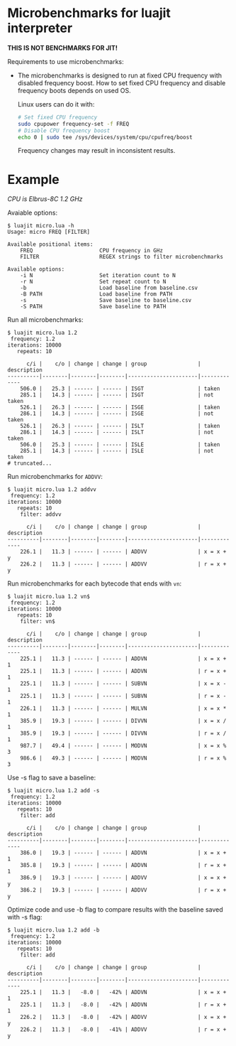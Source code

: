 # Microbenchmarks for luajit interpreter

**THIS IS NOT BENCHMARKS FOR JIT!**

Requirements to use microbenchmarks:

* The microbenchmarks is designed to run at fixed CPU frequency with disabled
  frequency boost. How to set fixed CPU frequency and disable frequency boots
  depends on used OS.

  Linux users can do it with:

  ```sh
  # Set fixed CPU frequency
  sudo cpupower frequency-set -f FREQ
  # Disable CPU frequency boost
  echo 0 | sudo tee /sys/devices/system/cpu/cpufreq/boost
  ```

  Frequency changes may result in inconsistent results.

# Example

*CPU is Elbrus-8C 1.2 GHz*

Avaiable options:

```
$ luajit micro.lua -h
Usage: micro FREQ [FILTER]

Available positional items:
    FREQ                     CPU frequency in GHz
    FILTER                   REGEX strings to filter microbenchmarks

Available options:
    -i N                     Set iteration count to N
    -r N                     Set repeat count to N
    -b                       Load baseline from baseline.csv
    -B PATH                  Load baseline from PATH
    -s                       Save baseline to baseline.csv
    -S PATH                  Save baseline to PATH
```

Run all microbenchmarks:

```
$ luajit micro.lua 1.2
 frequency: 1.2
iterations: 10000
   repeats: 10

      c/i |    c/o | change | change | group                | description
----------|--------|--------|--------|----------------------|-------------
    506.0 |   25.3 | ------ | ------ | ISGT                 | taken
    285.1 |   14.3 | ------ | ------ | ISGT                 | not taken
    526.1 |   26.3 | ------ | ------ | ISGE                 | taken
    286.1 |   14.3 | ------ | ------ | ISGE                 | not taken
    526.1 |   26.3 | ------ | ------ | ISLT                 | taken
    286.1 |   14.3 | ------ | ------ | ISLT                 | not taken
    506.0 |   25.3 | ------ | ------ | ISLE                 | taken
    285.1 |   14.3 | ------ | ------ | ISLE                 | not taken
# truncated...
```

Run microbenchmarks for `ADDVV`:

```
$ luajit micro.lua 1.2 addvv
 frequency: 1.2
iterations: 10000
   repeats: 10
    filter: addvv

      c/i |    c/o | change | change | group                | description
----------|--------|--------|--------|----------------------|-------------
    226.1 |   11.3 | ------ | ------ | ADDVV                | x = x + y
    226.2 |   11.3 | ------ | ------ | ADDVV                | r = x + y
```

Run microbenchmarks for each bytecode that ends with `vn`:

```
$ luajit micro.lua 1.2 vn$
 frequency: 1.2
iterations: 10000
   repeats: 10
    filter: vn$

      c/i |    c/o | change | change | group                | description
----------|--------|--------|--------|----------------------|-------------
    225.1 |   11.3 | ------ | ------ | ADDVN                | x = x + 1
    225.1 |   11.3 | ------ | ------ | ADDVN                | r = x + 1
    225.1 |   11.3 | ------ | ------ | SUBVN                | x = x - 1
    225.1 |   11.3 | ------ | ------ | SUBVN                | r = x - 1
    226.1 |   11.3 | ------ | ------ | MULVN                | x = x * 1
    385.9 |   19.3 | ------ | ------ | DIVVN                | x = x / 1
    385.9 |   19.3 | ------ | ------ | DIVVN                | r = x / 1
    987.7 |   49.4 | ------ | ------ | MODVN                | x = x % 3
    986.6 |   49.3 | ------ | ------ | MODVN                | r = x % 3
```

Use -s flag to save a baseline:

```
$ luajit micro.lua 1.2 add -s
 frequency: 1.2
iterations: 10000
   repeats: 10
    filter: add

      c/i |    c/o | change | change | group                | description
----------|--------|--------|--------|----------------------|-------------
    386.0 |   19.3 | ------ | ------ | ADDVN                | x = x + 1
    385.8 |   19.3 | ------ | ------ | ADDVN                | r = x + 1
    386.9 |   19.3 | ------ | ------ | ADDVV                | x = x + y
    386.2 |   19.3 | ------ | ------ | ADDVV                | r = x + y
```

Optimize code and use -b flag to compare results with the baseline saved with -s flag:

```
$ luajit micro.lua 1.2 add -b
 frequency: 1.2
iterations: 10000
   repeats: 10
    filter: add

      c/i |    c/o | change | change | group                | description
----------|--------|--------|--------|----------------------|-------------
    225.1 |   11.3 |   -8.0 |   -42% | ADDVN                | x = x + 1
    225.1 |   11.3 |   -8.0 |   -42% | ADDVN                | r = x + 1
    226.2 |   11.3 |   -8.0 |   -42% | ADDVV                | x = x + y
    226.2 |   11.3 |   -8.0 |   -41% | ADDVV                | r = x + y
```
